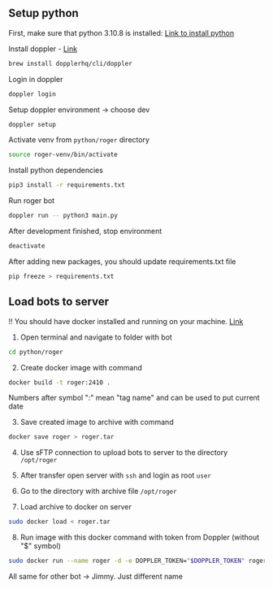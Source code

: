 ## Setup python

First, make sure that python 3.10.8 is installed: [Link to install python](https://www.python.org/downloads/)

Install doppler - [Link](https://docs.doppler.com/docs/install-cli)

```bash
brew install dopplerhq/cli/doppler
```

Login in doppler

```bash
doppler login
```

Setup doppler environment -> choose dev

```bash
doppler setup
```

Activate venv from `python/roger` directory

```bash
source roger-venv/bin/activate
```

Install python dependencies

```bash
pip3 install -r requirements.txt
```

Run roger bot

```bash
doppler run -- python3 main.py
```

After development finished, stop environment

```bash
deactivate
```

After adding new packages, you should update requirements.txt file
```bash
pip freeze > requirements.txt
```

 ## Load bots to server

!! You should have docker installed and running on your machine. [Link](https://docs.docker.com/desktop/install/mac-install/)

1. Open terminal and navigate to folder with bot
```bash
cd python/roger
```

2. Create docker image with command 
```bash
docker build -t roger:2410 .
```
Numbers after symbol ":" mean "tag name" and can be used to put current date

3. Save created image to archive with command 
```bash
docker save roger > roger.tar
```

4. Use sFTP connection to upload bots to server to the directory `/opt/roger`

5. After transfer open server with `ssh` and login as root `user`

6. Go to the directory with archive file `/opt/roger`

7. Load archive to docker on server
```bash
sudo docker load < roger.tar
```

8. Run image with this docker command with token from Doppler (without "$" symbol)
```bash
sudo docker run --name roger -d -e DOPPLER_TOKEN="$DOPPLER_TOKEN" roger
```

All same for other bot -> Jimmy. Just different name